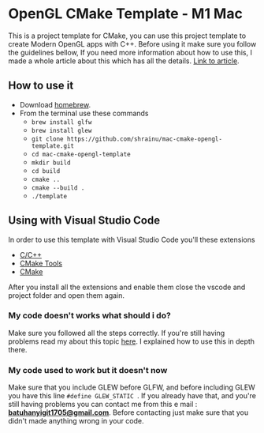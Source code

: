 # OpenGL CMake Template - M1 Mac

This is a project template for CMake, you can use this project template to create Modern OpenGL apps with C++. Before using it make sure you follow the guidelines bellow, If you need more information about how to use this, I made a whole article about this which has all the details. [Link to article](https://shrainu.github.io/posts/openGLonM1mac.html).

## How to use it

 - Download [homebrew](https://brew.sh/).
 - From the terminal use these commands
	 - `brew install glfw`
	 - `brew install glew`
     - `git clone https://github.com/shrainu/mac-cmake-opengl-template.git`
	 - `cd mac-cmake-opengl-template`
	 - `mkdir build`
	 - `cd build`
	 - `cmake ..`
	 - `cmake --build .`
	 - `./template`

## Using with Visual Studio Code

 In order to use this template with Visual Studio Code you'll these extensions
 - [C/C++](https://marketplace.visualstudio.com/items?itemName=ms-vscode.cpptools)
 - [CMake Tools](https://marketplace.visualstudio.com/items?itemName=ms-vscode.cmake-tools)
 - [CMake](https://marketplace.visualstudio.com/items?itemName=twxs.cmake)
 
 After you install all the extensions and enable them close the vscode and project folder and open them again.

### My code doesn't works what should i do?

Make sure you followed all the steps correctly. If you're still having problems read my about this topic [here](https://shrainu.github.io/posts/openGLonM1mac.html). I explained how to use this in depth there.

### My code used to work but it doesn't now

Make sure that you include GLEW before GLFW, and before including GLEW you have this line `#define GLEW_STATIC `. If you already have that, and you're still having problems you can contact me from this e mail : **batuhanyigit1705@gmail.com**. Before contacting just make sure that you didn't made anything wrong in your code.

